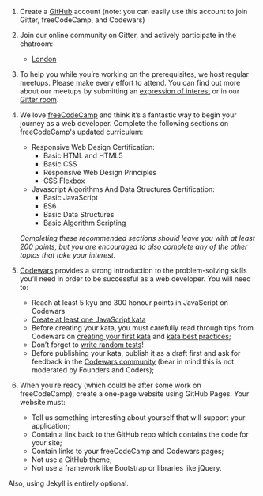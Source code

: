 1. Create a [GitHub](https://github.com/) account (note: you can easily use this account to join Gitter, freeCodeCamp, and Codewars)

2. Join our online community on Gitter, and actively participate in the chatroom:
   + [London](https://gitter.im/codingforeveryone/london)

3. To help you while you’re working on the prerequisites, we host regular meetups. Please make every effort to attend. You can find out more about our meetups by submitting an [expression of interest](https://docs.google.com/forms/d/e/1FAIpQLSepdNxKsrMjhfnbdkzKUgNpeWFmp8WLyiqTe_UY10TsPpFOEQ/viewform) or in our [Gitter room](https://gitter.im/codingforeveryone/london).

4. We love [freeCodeCamp](https://www.freecodecamp.org/) and think it’s a fantastic way to begin your journey as a web developer. Complete the following sections on freeCodeCamp's updated curriculum:
   + Responsive Web Design Certification:
     + Basic HTML and HTML5
     + Basic CSS
     + Responsive Web Design Principles
     + CSS Flexbox
   + Javascript Algorithms And Data Structures Certification:
     + Basic JavaScript
     + ES6
     + Basic Data Structures
     + Basic Algorithm Scripting

    _Completing these recommended sections should leave you with at least 200 points, but you are encouraged to also complete any of the other topics that take your interest._

5. [Codewars](https://www.codewars.com/) provides a strong introduction to the problem-solving skills you’ll need in order to be successful as a web developer. You will need to:
   + Reach at least 5 kyu and 300 honour points in JavaScript on Codewars
   + [Create at least one JavaScript kata](https://www.codewars.com/kata/new/javascript)
    + Before creating your kata, you must carefully read through tips from Codewars on [creating your first kata](https://github.com/Codewars/codewars.com/wiki/Tutorial%3A-Create-Your-First-Kata) and [kata best practices](https://github.com/Codewars/codewars.com/wiki/Kata-Best-Practices);
    + Don’t forget to [write random tests](https://github.com/codingforeveryone/READMEs/blob/master/codewars/random-test-cases-for-complete-beginners.md)!
    + Before publishing your kata, publish it as a draft first and ask for feedback in the [Codewars community](https://gitter.im/Codewars/codewars.com/kata-authoring-help) (bear in mind this is not moderated by Founders and Coders); 

6. When you’re ready (which could be after some work on freeCodeCamp), create a one-page website using GitHub Pages. Your website must:
   + Tell us something interesting about yourself that will support your application;
   + Contain a link back to the GitHub repo which contains the code for your site;
   + Contain links to your freeCodeCamp and Codewars pages;
   + Not use a GitHub theme;
   + Not use a framework like Bootstrap or libraries like jQuery.

  Also, using Jekyll is entirely optional.
